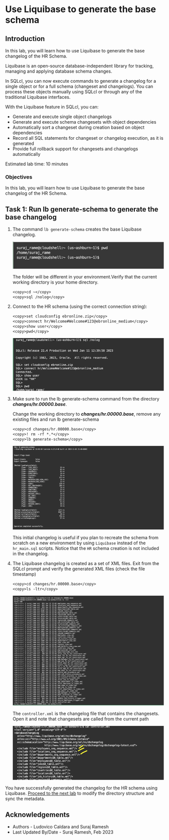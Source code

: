 # Use Liquibase to generate the base schema

## Introduction

In this lab, you will learn how to use Liquibase to generate the base changelog of the HR Schema.

Liquibase is an open-source database-independent library for tracking, managing and applying database schema changes.

In SQLcl, you can now execute commands to generate a changelog for a single object or for a full schema (changeset and changelogs). You can process these objects manually using SQLcl or through any of the traditional Liquibase interfaces.

With the Liquibase feature in SQLcl, you can:

- Generate and execute single object changelogs
- Generate and execute schema changesets with object dependencies
- Automatically sort a changeset during creation based on object dependencies
- Record all SQL statements for changeset or changelog execution, as it is generated
- Provide full rollback support for changesets and changelogs automatically

Estimated lab time: 10 minutes

### Objectives

In this lab, you will learn how to use Liquibase to generate the base changelog of the HR Schema.

## Task 1: Run lb generate-schema to generate the base changelog

1. The command `lb generate-schema` creates the base Liquibase changelog. 

    ![Cloud Shell home](images/cloudshell-home.png " ")

    The folder will be different in your environment.Verify that the current working directory is your home directory.

    ```text
    <copy>cd ~</copy>
    <copy>sql /nolog</copy>
    ```

2. Connect to the HR schema (using the correct connection string):

    ```text
    <copy>set cloudconfig ebronline.zip</copy>
    <copy>connect hr/Welcome#Welcome#123@ebronline_medium</copy>
    <copy>show user</copy>
    <copy>pwd</copy>
    ```

    ![sqlcl-hr](images/sqlcl-hr.png " ")

3. Make sure to run the lb generate-schema command from the directory ***changes/hr.00000.base***.

   Change the working directory to ***changes/hr.00000.base***, remove any existing files and run lb generate-schema

    ```text
    <copy>cd changes/hr.00000.base</copy>
    <copy>! rm -rf *.*</copy>
    <copy>lb generate-schema</copy>
    ```

    ![lb-genschema](images/lb-genschema.png " ")

    This initial changelog is useful if you plan to recreate the schema from scratch on a new environment by using `Liquibase`  instead of the `hr_main.sql` scripts.
    Notice that the `HR` schema creation is not included in the changelog.

4. The Liquibase changelog is created as a set of XML files. Exit from the SQLcl prompt and verify the generated XML files (check the file timestamp)

    ```text
    <copy>cd changes/hr.00000.base</copy>
    <copy>ls -ltr</copy>
    ```

    ![list schemaxml](images/list-schemaxml.png " ")

    The `controller.xml` is the changelog file that contains the changesets. Open it and note that changesets are called from the current path 

    ![controller Path](images/controller-path.png " ")

You have successfully generated the changelog for the HR schema using Liquibase. [Proceed to the next lab](#next) to modify the directory structure and sync the metadata.

## Acknowledgements

- Authors - Ludovico Caldara and Suraj Ramesh
- Last Updated By/Date - Suraj Ramesh, Feb 2023